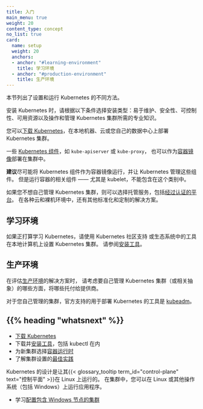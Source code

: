 ```yaml
---
title: 入门
main_menu: true
weight: 20
content_type: concept
no_list: true
card:
  name: setup
  weight: 20
  anchors:
  - anchor: "#learning-environment"
    title: 学习环境
  - anchor: "#production-environment"
    title: 生产环境  
---
```


<!--
reviewers:
- brendandburns
- erictune
- mikedanese
title: Getting started
main_menu: true
weight: 20
content_type: concept
no_list: true
card:
  name: setup
  weight: 20
  anchors:
  - anchor: "#learning-environment"
    title: Learning environment
  - anchor: "#production-environment"
    title: Production environment  
-->

<!-- overview -->

<!--
This section lists the different ways to set up and run Kubernetes.
-->
本节列出了设置和运行 Kubernetes 的不同方法。

<!--
When you install Kubernetes, choose an installation type based on: ease of maintenance, security,
control, available resources, and expertise required to operate and manage a cluster.
-->
安装 Kubernetes 时，请根据以下条件选择安装类型：易于维护、安全性、可控制性、可用资源以及操作和管理 Kubernetes 集群所需的专业知识。

<!--
You can [download Kubernetes](/releases/download/) to deploy a Kubernetes cluster
on a local machine, into the cloud, or for your own datacenter.

If you don't want to manage a Kubernetes cluster yourself, you could pick a managed service, including
[certified platforms](/docs/setup/production-environment/turnkey-solutions/).
There are also other standardized and custom solutions across a wide range of cloud and
bare metal environments.
-->
您可以[下载 Kubernetes](/zh-cn/releases/download/)，在本地机器、云或您自己的数据中心上部署 Kubernetes 集群。

<!-- 
Several [Kubernetes components](/docs/concepts/overview/components/) such as `kube-apiserver` or `kube-proxy` can also be
deployed as [container images](/releases/download/#container-images) within the cluster. 
-->
一些 [Kubernetes 组件](/zh-cn/docs/concepts/overview/components/)，如 `kube-apiserver` 或 `kube-proxy`，
也可以作为[容器镜像](/zh-cn/releases/download/#container-images)部署在集群中。

<!-- 
It is **recommended** to run Kubernetes components as container images wherever
that is possible, and to have Kubernetes manage those components.
Components that run containers - notably, the kubelet - can't be included in this category. 
-->
**建议**尽可能将 Kubernetes 组件作为容器镜像运行，并让 Kubernetes 管理这些组件。
但是运行容器的相关组件 —— 尤其是 kubelet，不能包含在这个类别中。

如果您不想自己管理 Kubernetes 集群，则可以选择托管服务，包括[经过认证的平台](/zh-cn/docs/setup/production-environment/turnkey-solutions/)。
在各种云和裸机环境中，还有其他标准化和定制的解决方案。
<!-- body -->

<!--
## Learning environment
-->
## 学习环境

<!--
If you're learning Kubernetes, use the tools supported by the Kubernetes community,
or tools in the ecosystem to set up a Kubernetes cluster on a local machine.
See [Install tools](/docs/tasks/tools/).
-->
如果正打算学习 Kubernetes，请使用 Kubernetes 社区支持
或生态系统中的工具在本地计算机上设置 Kubernetes 集群。
请参阅[安装工具](/zh-cn/docs/tasks/tools/)。

<!--
## Production environment
-->
## 生产环境

<!--
When evaluating a solution for a
[production environment](/docs/setup/production-environment/), consider which aspects of
operating a Kubernetes cluster (or _abstractions_) you want to manage yourself and which you
prefer to hand off to a provider.

For a cluster you're managing yourself, the officially supported tool
for deploying Kubernetes is [kubeadm](/docs/setup/production-environment/tools/kubeadm/).
-->
在评估[生产环境](/zh-cn/docs/setup/production-environment/)的解决方案时，
请考虑要自己管理 Kubernetes 集群（或相关抽象）的哪些方面，将哪些托付给提供商。

对于您自己管理的集群，官方支持的用于部署 Kubernetes 的工具是 
[kubeadm](/zh-cn/docs/setup/production-environment/tools/kubeadm/)。

<!--
## {{% heading "whatsnext" %}}

- [Download Kubernetes](/releases/download/)
- Download and [install tools](/docs/tasks/tools/) including `kubectl`
- Select a [container runtime](/docs/setup/production-environment/container-runtimes/) for your new cluster
- Learn about [best practices](/docs/setup/best-practices/) for cluster setup

Kubernetes is designed for its {{< glossary_tooltip term_id="control-plane" text="control plane" >}} to
run on Linux. Within your cluster you can run applications on Linux or other operating systems, including
Windows.
- Learn to [set up clusters with Windows nodes](/docs/setup/production-environment/windows/)
-->
## {{% heading "whatsnext" %}}

- [下载 Kubernetes](/releases/download/)
- 下载并[安装工具](/zh-cn/docs/tasks/tools/)，包括 kubectl 在内
- 为新集群选择[容器运行时](/zh-cn/docs/setup/production-environment/container-runtimes/)
- 了解集群设置的[最佳实践](/zh-cn/docs/setup/best-practices/)

Kubernetes 的设计是让其{{< glossary_tooltip term_id="control-plane" text="控制平面" >}}在 Linux 上运行的。
在集群中，您可以在 Linux 或其他操作系统（包括 Windows）上运行应用程序。
- 学习[配置包含 Windows 节点的集群](/zh-cn/docs/setup/production-environment/windows/)

